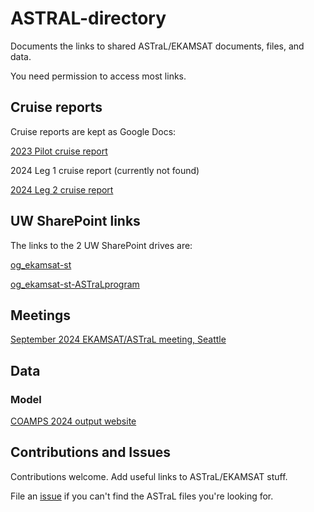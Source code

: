 # ASTRAL-directory
Documents the links to shared ASTraL/EKAMSAT documents, files, and data.

You need permission to access most links.

## Cruise reports
Cruise reports are kept as Google Docs:

[2023 Pilot cruise report](https://drive.google.com/file/d/1K8tr_h823e3XuagnWrFkWh40s7V_9uTQ/view)

2024 Leg 1 cruise report (currently not found)

[2024 Leg 2 cruise report](https://docs.google.com/document/d/1ONCcd3ghVt_y9SvstvhQiCaAU7-s2rwgMv3fvZj4EXo/edit)

## UW SharePoint links
The links to the 2 UW SharePoint drives are:

[og_ekamsat-st](https://uwnetid.sharepoint.com/sites/og_ekamsat-st/Shared%20Documents/Forms/AllItems.aspx)

[og_ekamsat-st-ASTraLprogram](https://uwnetid.sharepoint.com/sites/og_ekamsat-st-ASTraLprogram/Shared%20Documents/Forms/AllItems.aspx)

## Meetings
[September 2024 EKAMSAT/ASTraL meeting, Seattle](https://uwnetid.sharepoint.com/:f:/r/sites/og_ekamsat-st/Shared%20Documents/Meetings/Seattle%202024?csf=1&web=1&e=JOADqo)

## Data
### Model
[COAMPS 2024 output website](https://cavu.nrlmy.navy.mil/COAMPSOS/exp/BoB5)

## Contributions and Issues
Contributions welcome. Add useful links to ASTraL/EKAMSAT stuff.

File an [issue](https://github.com/deszoeke/ASTRAL-directory/issues) if you can't find the ASTraL files you're looking for.
